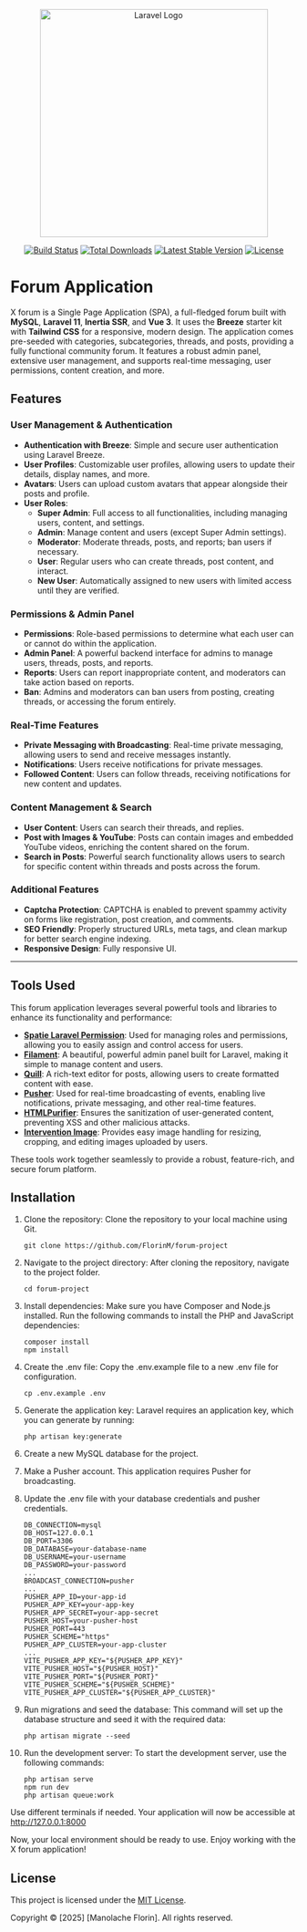 <p align="center"><a href="https://laravel.com" target="_blank"><img src="https://raw.githubusercontent.com/laravel/art/master/logo-lockup/5%20SVG/2%20CMYK/1%20Full%20Color/laravel-logolockup-cmyk-red.svg" width="400" alt="Laravel Logo"></a></p>

<p align="center">
  <a href="https://github.com/laravel/framework/actions"><img src="https://github.com/laravel/framework/workflows/tests/badge.svg" alt="Build Status"></a>
  <a href="https://packagist.org/packages/laravel/framework"><img src="https://img.shields.io/packagist/dt/laravel/framework" alt="Total Downloads"></a>
  <a href="https://packagist.org/packages/laravel/framework"><img src="https://img.shields.io/packagist/v/laravel/framework" alt="Latest Stable Version"></a>
  <a href="https://packagist.org/packages/laravel/framework"><img src="https://img.shields.io/packagist/l/laravel/framework" alt="License"></a>
</p>

# Forum Application
X forum is a Single Page Application (SPA), a full-fledged forum built with **MySQL**, **Laravel 11**, **Inertia SSR**, and **Vue 3**. It uses the **Breeze** starter kit with **Tailwind CSS** for a responsive, modern design. The application comes pre-seeded with categories, subcategories, threads, and posts, providing a fully functional community forum. It features a robust admin panel, extensive user management, and supports real-time messaging, user permissions, content creation, and more.

## Features

### **User Management & Authentication**
- **Authentication with Breeze**: Simple and secure user authentication using Laravel Breeze.
- **User Profiles**: Customizable user profiles, allowing users to update their details, display names, and more.
- **Avatars**: Users can upload custom avatars that appear alongside their posts and profile.
- **User Roles**: 
  - **Super Admin**: Full access to all functionalities, including managing users, content, and settings.
  - **Admin**: Manage content and users (except Super Admin settings).
  - **Moderator**: Moderate threads, posts, and reports; ban users if necessary.
  - **User**: Regular users who can create threads, post content, and interact.
  - **New User**: Automatically assigned to new users with limited access until they are verified.
  
### **Permissions & Admin Panel**
- **Permissions**: Role-based permissions to determine what each user can or cannot do within the application.
- **Admin Panel**: A powerful backend interface for admins to manage users, threads, posts, and reports.
- **Reports**: Users can report inappropriate content, and moderators can take action based on reports.
- **Ban**: Admins and moderators can ban users from posting, creating threads, or accessing the forum entirely.

### **Real-Time Features**
- **Private Messaging with Broadcasting**: Real-time private messaging, allowing users to send and receive messages instantly.
- **Notifications**: Users receive notifications for private messages.
- **Followed Content**: Users can follow threads, receiving notifications for new content and updates.
  
### **Content Management & Search**
- **User Content**: Users can search their threads, and replies.
- **Post with Images & YouTube**: Posts can contain images and embedded YouTube videos, enriching the content shared on the forum.
- **Search in Posts**: Powerful search functionality allows users to search for specific content within threads and posts across the forum.

### **Additional Features**
- **Captcha Protection**: CAPTCHA is enabled to prevent spammy activity on forms like registration, post creation, and comments.
- **SEO Friendly**: Properly structured URLs, meta tags, and clean markup for better search engine indexing.
- **Responsive Design**: Fully responsive UI.

---

## Tools Used
This forum application leverages several powerful tools and libraries to enhance its functionality and performance:

- **[Spatie Laravel Permission](https://spatie.be/docs/laravel-permission)**: Used for managing roles and permissions, allowing you to easily assign and control access for users.
- **[Filament](https://filamentphp.com/)**: A beautiful, powerful admin panel built for Laravel, making it simple to manage content and users.
- **[Quill](https://quilljs.com/)**: A rich-text editor for posts, allowing users to create formatted content with ease.
- **[Pusher](https://pusher.com/)**: Used for real-time broadcasting of events, enabling live notifications, private messaging, and other real-time features.
- **[HTMLPurifier](https://github.com/xemlock/htmlpurifier-html5)**: Ensures the sanitization of user-generated content, preventing XSS and other malicious attacks.
- **[Intervention Image](https://image.intervention.io/)**: Provides easy image handling for resizing, cropping, and editing images uploaded by users.

These tools work together seamlessly to provide a robust, feature-rich, and secure forum platform.

## Installation
1. Clone the repository: Clone the repository to your local machine using Git.
    ```
    git clone https://github.com/FlorinM/forum-project
    ```
    
2. Navigate to the project directory: After cloning the repository, navigate to the project folder.
    ```
    cd forum-project
    ```
    
3. Install dependencies: Make sure you have Composer and Node.js installed. Run the following commands to install the PHP and JavaScript dependencies:
    ```
    composer install
    npm install
    ```
    
4. Create the .env file: Copy the .env.example file to a new .env file for configuration.
    ```
    cp .env.example .env
    ```
    
5. Generate the application key: Laravel requires an application key, which you can generate by running:
    ```
    php artisan key:generate
    ```
    
6. Create a new MySQL database for the project.

7. Make a Pusher account. This application requires Pusher for broadcasting.

8. Update the .env file with your database credentials and pusher credentials.
    ```
    DB_CONNECTION=mysql
    DB_HOST=127.0.0.1
    DB_PORT=3306
    DB_DATABASE=your-database-name
    DB_USERNAME=your-username
    DB_PASSWORD=your-password
    ...
    BROADCAST_CONNECTION=pusher
    ...
    PUSHER_APP_ID=your-app-id
    PUSHER_APP_KEY=your-app-key
    PUSHER_APP_SECRET=your-app-secret
    PUSHER_HOST=your-pusher-host
    PUSHER_PORT=443
    PUSHER_SCHEME="https"
    PUSHER_APP_CLUSTER=your-app-cluster
    ...
    VITE_PUSHER_APP_KEY="${PUSHER_APP_KEY}"
    VITE_PUSHER_HOST="${PUSHER_HOST}"
    VITE_PUSHER_PORT="${PUSHER_PORT}"
    VITE_PUSHER_SCHEME="${PUSHER_SCHEME}"
    VITE_PUSHER_APP_CLUSTER="${PUSHER_APP_CLUSTER}"
    ```
    
9. Run migrations and seed the database: This command will set up the database structure and seed it with the required data:
    ```
    php artisan migrate --seed
    ```
    
10. Run the development server: To start the development server, use the following commands:
    ```
    php artisan serve
    npm run dev
    php artisan queue:work
    ```
Use different terminals if needed. Your application will now be accessible at http://127.0.0.1:8000
    
Now, your local environment should be ready to use. Enjoy working with the X forum application!

## License

This project is licensed under the [MIT License](https://opensource.org/licenses/MIT).

Copyright © [2025] [Manolache Florin]. All rights reserved.
